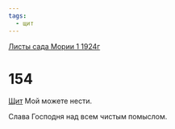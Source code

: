 ```yaml
---
tags:
  - щит
---
```


[Листы сада Мории 1 1924г](/agni/1924)

# 154
[Щит](/tag/#щит) Мой можете нести.   

Слава Господня над всем чистым помыслом.   

